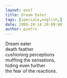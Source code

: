 ```yaml
---
layout: post
title: Dream Eater
tags: [speciale,english,]
date: 2009-10-14 20:09:00
author: pietro
---
```

Dream eater<br/>death feather<br/>cushioning perceptions<br/>muffling the sensations,<br/>hiding even further<br/>the fear of the reactions.
